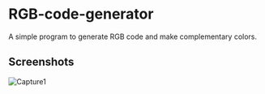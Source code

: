 # RGB-code-generator
A simple program to generate RGB code and make complementary colors.
## Screenshots
![Capture1](https://user-images.githubusercontent.com/91379432/144752107-15946823-74fe-4f84-8f18-4c9164c410e9.PNG)
